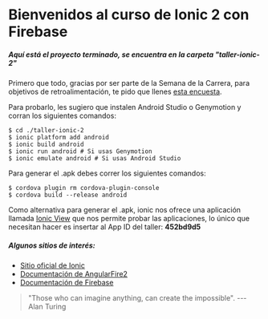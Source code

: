 # Bienvenidos al curso de Ionic 2 con Firebase

##### Aquí está el proyecto terminado, se encuentra en la carpeta "taller-ionic-2"

Primero que todo, gracias por ser parte de la Semana de la Carrera, para objetivos de retroalimentación, te pido que llenes [esta encuesta](https://goo.gl/forms/oCRwYteXaPVsGF5Z2).

Para probarlo, les sugiero que instalen Android Studio o Genymotion y corran los siguientes comandos:

```shell
$ cd ./taller-ionic-2
$ ionic platform add android
$ ionic build android
$ ionic run android # Si usas Genymotion
$ ionic emulate android # Si usas Android Studio
```

Para generar el .apk debes correr los siguientes comandos:

```shell
$ cordova plugin rm cordova-plugin-console
$ cordova build --release android
```

Como alternativa para generar el .apk, ionic nos ofrece una aplicación llamada [Ionic View](http://view.ionic.io/?_ga=1.155478332.644755356.1482915484) que nos permite probar las aplicaciones, lo único que necesitan hacer es insertar al App ID del taller: __452bd9d5__

##### Algunos sitios de interés:
* [Sitio oficial de Ionic](http://ionicframework.com/)
* [Documentación de AngularFire2](https://github.com/angular/angularfire2)
* [Documentación de Firebase](https://firebase.google.com/docs/)

> "Those who can imagine anything, can create the impossible".
--- Alan Turing